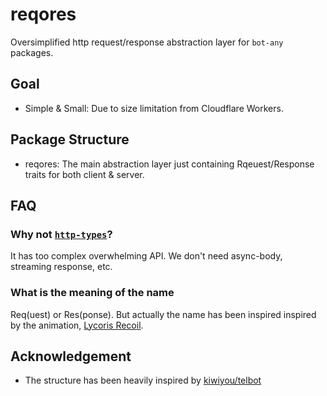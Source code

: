 # reqores

Oversimplified http request/response abstraction layer for `bot-any` packages.

## Goal

- Simple & Small: Due to size limitation from Cloudflare Workers.

## Package Structure

- reqores: The main abstraction layer just containing Rqeuest/Response traits for both client & server.

## FAQ

### Why not [`http-types`](https://crates.io/crates/http-types)?

It has too complex overwhelming API.
We don't need async-body, streaming response, etc.

### What is the meaning of the name

Req(uest) or Res(ponse).
But actually the name has been inspired inspired by the animation, [Lycoris Recoil](https://lycorisrecoil.com/).

## Acknowledgement

- The structure has been heavily inspired by [kiwiyou/telbot](https://github.com/kiwiyou/telbot/)